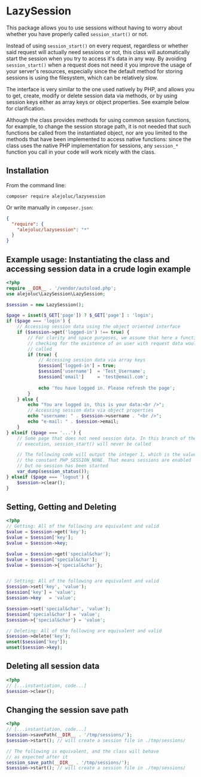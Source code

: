 # LazySession

This package allows you to use sessions without having to worry about
whether you have properly called `session_start()` or not.

Instead of using `session_start()` on every request, regardless or whether
said request will actually need sessions or not, this class will automatically
start the session when you try to access it's data in any way. By avoiding
`session_start()` when a request does not need it you improve the usage of
your server's resources, especially since the default method for storing
sessions is using the filesystem, which can be relatively slow.
 
The interface is very similar to the one used natively by PHP, and allows
you to get, create, modify or delete session data via methods, or by using
session keys either as array keys or object properties. See example below
for clarification.

Although the class provides methods for using common session functions,
for example, to change the session storage path, it is not needed that
such functions be called from the instantiated object, nor are you limited
to the methods that have been implemented to access native functions:
since the class uses the native PHP implementation for sessions, any
`session_*` function you call in your code will work nicely
with the class.

## Installation

From the command line:

`composer require alejoluc/lazysession`

Or write manually in `composer.json`:

```json
{
  "require": {
    "alejoluc/lazysession": "*"
  }
}
```

## Example usage: Instantiating the class and accessing session data in a crude login example

```php
<?php
require __DIR__ . '/vendor/autoload.php';
use alejoluc\LazySession\LazySession;

$session = new LazySession();

$page = isset($_GET['page']) ? $_GET['page'] : 'login';
if ($page === 'login') {
    // Accessing session data using the object oriented interface
    if ($session->get('logged-in') !== true) {
        // For clarity and space purposes, we assume that here a function
        // checking for the existence of an user with request data would be
        // called
        if (true) {
            // Accessing session data via array keys
            $session['logged-in'] = true;
            $session['username']  = 'Test_Username';
            $session['email']     = 'test@email.com';
            
            echo 'You have logged in. Please refresh the page';
        }   
    } else {
        echo "You are logged in, this is your data:<br />";
        // Accessing session data via object properties
        echo "username: " . $session->username . "<br />";
        echo "e-mail: " . $session->email;
    }   
} elseif ($page === '...') {
    // Some page that does not need session data. In this branch of the
    // execution, session_start() will never be called

    // The following code will output the integer 1, which is the value of
    // the constant PHP_SESSION_NONE. That means sessions are enabled
    // but no session has been started
    var_dump(session_status());
} elseif ($page === 'logout') {
    $session->clear();
}
```

## Setting, Getting and Deleting

```php
<?php
// Getting: All of the following are equivalent and valid
$value = $session->get('key');
$value = $session['key'];
$value = $session->key;

$value = $session->get('special&char');
$value = $session['special&char'];
$value = $session->{'special&char'};


// Setting: All of the following are equivalent and valid
$session->set('key', 'value');
$session['key'] = 'value';
$session->key   = 'value';

$session->set('special&char', 'value');
$session['special&char'] = 'value';
$session->{'special&char'} = 'value';

// Deleting: All of the following are equivalent and valid
$session->delete('key');
unset($session['key']);
unset($session->key);
```

## Deleting all session data

```php
<?php
// [...instantiation, code...]
$session->clear();
```

## Changing the session save path

```php
<?php
// [...instantiation, code...]
$session->savePath(__DIR__ . '/tmp/sessions/');
$session->start(); // will create a session file in ./tmp/sessions/

// The following is equivalent, and the class will behave
// as expected after it
session_save_path(__DIR__ . '/tmp/sessions/');
$session->start(); // will create a session file in ./tmp/sessions/
```